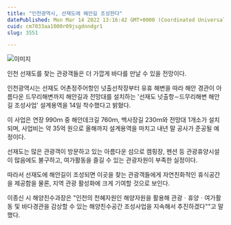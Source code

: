 ```yaml
---
title: "인천광역시, 선재도에 해안길 조성한다"
datePublished: Mon Mar 14 2022 13:16:42 GMT+0000 (Coordinated Universal Time)
cuid: cm7033aa1000r09jsgdnndgr1
slug: 3551

---
```



![이미지](https://cdn.hashnode.com/res/hashnode/image/upload/v1739254276941/36cdea66-404d-468a-97ee-d851971d4180.jpeg)

인천 선재도를 찾는 관광객들은 더 가깝게 바다를 만날 수 있을 전망이다.

인천광역시는 선재도 어촌정주어항인 넛출선착장부터 유휴 해변을 따라 해안 경관이 아름다운 드무리해변까지 해안길과 전망대를 설치하는 '선재도 넛출항∼드무리해변 해안길 조성사업' 설계용역을 14일 착수했다고 밝혔다.

이 사업은 연장 990ｍ 중 해안데크길 760ｍ, 백사장길 230ｍ와 전망대 1개소가 설치되며, 사업비는 약 35억 원으로 올해까지 설계용역을 마치고 내년 말 공사가 준공될 예정이다.

선재도는 많은 관광객이 방문하고 있는 아름다운 섬으로 캠핑장, 펜션 등 관광휴양시설이 많음에도 불구하고, 여가활동을 즐길 수 있는 관광자원이 부족한 실정이다.

따라서 선재도에 해안길이 조성되면 이곳을 찾는 관광객들에게 자연친화적인 휴식공간을 제공함을 물론, 지역 관광 활성화에 크게 기여할 것으로 보인다.

이종신 시 해양친수과장은 "인천의 천혜자원인 해양자원을 활용해 관광ㆍ휴양ㆍ여가활동 및 바다경관을 감상할 수 있는 해양친수공간 조성사업을 지속해서 추진하겠다""고 말했다.